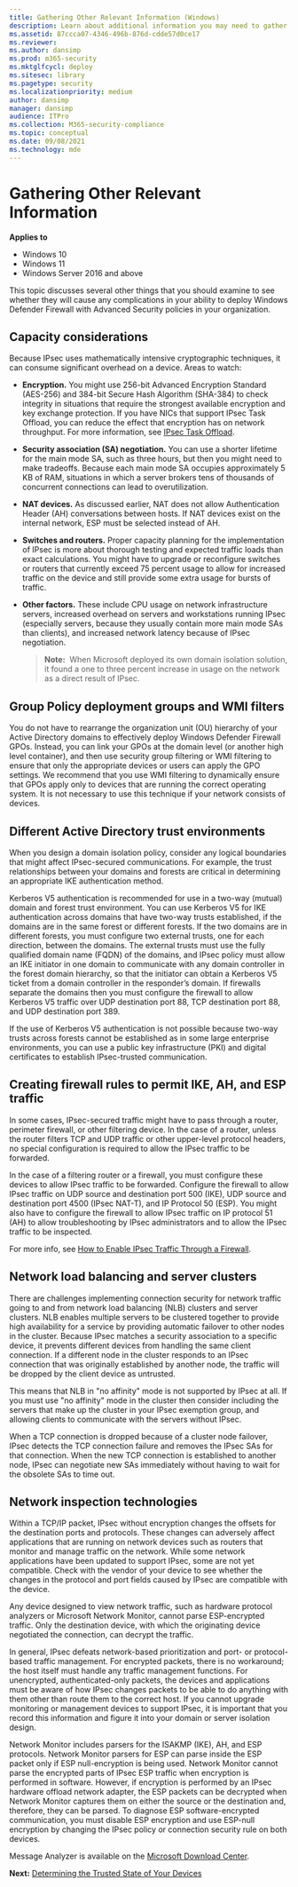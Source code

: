 ```yaml
---
title: Gathering Other Relevant Information (Windows)
description: Learn about additional information you may need to gather to deploy Windows Defender Firewall with Advanced Security policies in your organization.
ms.assetid: 87ccca07-4346-496b-876d-cdde57d0ce17
ms.reviewer: 
ms.author: dansimp
ms.prod: m365-security
ms.mktglfcycl: deploy
ms.sitesec: library
ms.pagetype: security
ms.localizationpriority: medium
author: dansimp
manager: dansimp
audience: ITPro
ms.collection: M365-security-compliance
ms.topic: conceptual
ms.date: 09/08/2021
ms.technology: mde
---
```


# Gathering Other Relevant Information

**Applies to**
-   Windows 10
-   Windows 11
-   Windows Server 2016 and above

This topic discusses several other things that you should examine to see whether they will cause any complications in your ability to deploy Windows Defender Firewall with Advanced Security policies in your organization.

## Capacity considerations

Because IPsec uses mathematically intensive cryptographic techniques, it can consume significant overhead on a device. Areas to watch:

-   **Encryption.** You might use 256-bit Advanced Encryption Standard (AES-256) and 384-bit Secure Hash Algorithm (SHA-384) to check integrity in situations that require the strongest available encryption and key exchange protection. If you have NICs that support IPsec Task Offload, you can reduce the effect that encryption has on network throughput. For more information, see [IPsec Task Offload](/previous-versions/windows/it-pro/windows-server-2003/cc776369(v=ws.10)).

-   **Security association (SA) negotiation.** You can use a shorter lifetime for the main mode SA, such as three hours, but then you might need to make tradeoffs. Because each main mode SA occupies approximately 5  KB of RAM, situations in which a server brokers tens of thousands of concurrent connections can lead to overutilization.

-   **NAT devices.** As discussed earlier, NAT does not allow Authentication Header (AH) conversations between hosts. If NAT devices exist on the internal network, ESP must be selected instead of AH.

-   **Switches and routers.** Proper capacity planning for the implementation of IPsec is more about thorough testing and expected traffic loads than exact calculations. You might have to upgrade or reconfigure switches or routers that currently exceed 75 percent usage to allow for increased traffic on the device and still provide some extra usage for bursts of traffic.

-   **Other factors.** These include CPU usage on network infrastructure servers, increased overhead on servers and workstations running IPsec (especially servers, because they usually contain more main mode SAs than clients), and increased network latency because of IPsec negotiation.

    >**Note:**  When Microsoft deployed its own domain isolation solution, it found a one to three percent increase in usage on the network as a direct result of IPsec.

## Group Policy deployment groups and WMI filters

You do not have to rearrange the organization unit (OU) hierarchy of your Active Directory domains to effectively deploy Windows Defender Firewall GPOs. Instead, you can link your GPOs at the domain level (or another high level container), and then use security group filtering or WMI filtering to ensure that only the appropriate devices or users can apply the GPO settings. We recommend that you use WMI filtering to dynamically ensure that GPOs apply only to devices that are running the correct operating system. It is not necessary to use this technique if your network consists of devices.

## Different Active Directory trust environments

When you design a domain isolation policy, consider any logical boundaries that might affect IPsec-secured communications. For example, the trust relationships between your domains and forests are critical in determining an appropriate IKE authentication method.

Kerberos V5 authentication is recommended for use in a two-way (mutual) domain and forest trust environment. You can use Kerberos V5 for IKE authentication across domains that have two-way trusts established, if the domains are in the same forest or different forests. If the two domains are in different forests, you must configure two external trusts, one for each direction, between the domains. The external trusts must use the fully qualified domain name (FQDN) of the domains, and IPsec policy must allow an IKE initiator in one domain to communicate with any domain controller in the forest domain hierarchy, so that the initiator can obtain a Kerberos V5 ticket from a domain controller in the responder’s domain. If firewalls separate the domains then you must configure the firewall to allow Kerberos V5 traffic over UDP destination port 88, TCP destination port 88, and UDP destination port 389.

If the use of Kerberos V5 authentication is not possible because two-way trusts across forests cannot be established as in some large enterprise environments, you can use a public key infrastructure (PKI) and digital certificates to establish IPsec-trusted communication.

## Creating firewall rules to permit IKE, AH, and ESP traffic


In some cases, IPsec-secured traffic might have to pass through a router, perimeter firewall, or other filtering device. In the case of a router, unless the router filters TCP and UDP traffic or other upper-level protocol headers, no special configuration is required to allow the IPsec traffic to be forwarded.

In the case of a filtering router or a firewall, you must configure these devices to allow IPsec traffic to be forwarded. Configure the firewall to allow IPsec traffic on UDP source and destination port 500 (IKE), UDP source and destination port 4500 (IPsec NAT-T), and IP Protocol 50 (ESP). You might also have to configure the firewall to allow IPsec traffic on IP protocol 51 (AH) to allow troubleshooting by IPsec administrators and to allow the IPsec traffic to be inspected.

For more info, see [How to Enable IPsec Traffic Through a Firewall](https://go.microsoft.com/fwlink/?LinkId=45085).

## Network load balancing and server clusters

There are challenges implementing connection security for network traffic going to and from network load balancing (NLB) clusters and server clusters. NLB enables multiple servers to be clustered together to provide high availability for a service by providing automatic failover to other nodes in the cluster. Because IPsec matches a security association to a specific device, it prevents different devices from handling the same client connection. If a different node in the cluster responds to an IPsec connection that was originally established by another node, the traffic will be dropped by the client device as untrusted.

This means that NLB in "no affinity" mode is not supported by IPsec at all. If you must use "no affinity" mode in the cluster then consider including the servers that make up the cluster in your IPsec exemption group, and allowing clients to communicate with the servers without IPsec.

When a TCP connection is dropped because of a cluster node failover, IPsec detects the TCP connection failure and removes the IPsec SAs for that connection. When the new TCP connection is established to another node, IPsec can negotiate new SAs immediately without having to wait for the obsolete SAs to time out.

## Network inspection technologies

Within a TCP/IP packet, IPsec without encryption changes the offsets for the destination ports and protocols. These changes can adversely affect applications that are running on network devices such as routers that monitor and manage traffic on the network. While some network applications have been updated to support IPsec, some are not yet compatible. Check with the vendor of your device to see whether the changes in the protocol and port fields caused by IPsec are compatible with the device.

Any device designed to view network traffic, such as hardware protocol analyzers or Microsoft Network Monitor, cannot parse ESP-encrypted traffic. Only the destination device, with which the originating device negotiated the connection, can decrypt the traffic.

In general, IPsec defeats network-based prioritization and port- or protocol-based traffic management. For encrypted packets, there is no workaround; the host itself must handle any traffic management functions. For unencrypted, authenticated-only packets, the devices and applications must be aware of how IPsec changes packets to be able to do anything with them other than route them to the correct host. If you cannot upgrade monitoring or management devices to support IPsec, it is important that you record this information and figure it into your domain or server isolation design.

Network Monitor includes parsers for the ISAKMP (IKE), AH, and ESP protocols. Network Monitor parsers for ESP can parse inside the ESP packet only if ESP null-encryption is being used. Network Monitor cannot parse the encrypted parts of IPsec ESP traffic when encryption is performed in software. However, if encryption is performed by an IPsec hardware offload network adapter, the ESP packets can be decrypted when Network Monitor captures them on either the source or the destination and, therefore, they can be parsed. To diagnose ESP software-encrypted communication, you must disable ESP encryption and use ESP-null encryption by changing the IPsec policy or connection security rule on both devices.

Message Analyzer is available on the [Microsoft Download Center](https://www.microsoft.com/download/details.aspx?id=44226).

**Next:** [Determining the Trusted State of Your Devices](determining-the-trusted-state-of-your-devices.md)